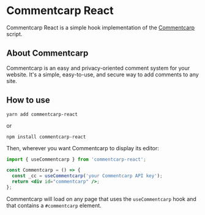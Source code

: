# Commentcarp React

Commentcarp React is a simple hook implementation of the [Commentcarp](https://commentcarp.com/) script.

## About Commentcarp

Commentcarp is an easy and privacy-oriented comment system for your website. It's a simple, easy-to-use, and secure way to add comments to any site.

## How to use

```
yarn add commentcarp-react
```

or

```
npm install commentcarp-react
```

Then, wherever you want Commentcarp to display its editor:

```jsx
import { useCommentcarp } from 'commentcarp-react';

const Commentcarp = () => {
  const _cc = useCommentcarp('your Commentcarp API key');
  return <div id="commentcarp" />;
};
```

Commentcarp will load on any page that uses the `useCommentcarp` hook and that contains a `#commentcarp` element.
